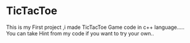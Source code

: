 # TicTacToe
This is my First project ,i made TicTacToe Game code in c++ language..... You can take Hint from my code if you want to try your own..
